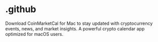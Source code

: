 # .github
Download CoinMarketCal for Mac to stay updated with cryptocurrency events, news, and market insights. A powerful crypto calendar app optimized for macOS users.
